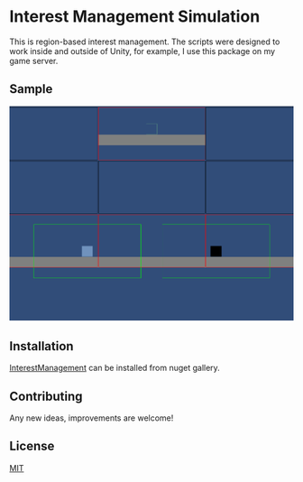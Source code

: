 # Interest Management Simulation
This is region-based interest management. The scripts were designed to work inside and outside of Unity, for example, I use this package on my game server.

## Sample

<img src="docs/Sample.png">

## Installation

[InterestManagement](https://www.nuget.org/packages/InterestManagement/) can be installed from nuget gallery.

## Contributing
Any new ideas, improvements are welcome!

## License
[MIT](https://choosealicense.com/licenses/mit)
